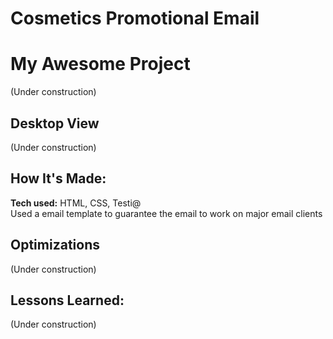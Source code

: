 # Cosmetics Promotional Email

# My Awesome Project
(Under construction)


## Desktop View
(Under construction)

<!-- 
## Mobile View
![preview img](https://github.com/LucasPerrotaRoriz/Coffee-Landing-Page-01/blob/main/assets/img/coffee-landing-2.gif?raw=true)
-->

## How It's Made:
**Tech used:** HTML, CSS, Testi@
<br>
Used a email template to guarantee the email to work on major email clients

## Optimizations

(Under construction)

## Lessons Learned:
(Under construction)

<!-- 
## Examples:
Take a look at these couple examples that I have in my own portfolio:

**Palettable:** https://github.com/alecortega/palettable

**Twitter Battle:** https://github.com/alecortega/twitter-battle

**Patch Panel:** https://github.com/alecortega/patch-panel
-->




